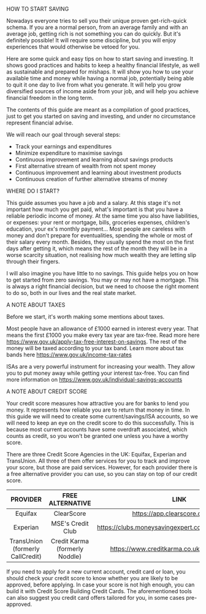 HOW TO START SAVING

Nowadays everyone tries to sell you their unique proven get-rich-quick schema. If you are a normal person, from an average family and with an average job, getting rich is not something you can do quickly. But it's definitely possible! It will require some discipline, but you will enjoy experiences that would otherwise be vetoed for you.

Here are some quick and easy tips on how to start saving and investing. It shows good practices and habits to keep a healthy financial lifestyle, as well as sustainable and prepared for mishaps. It will show you how to use your available time and money while having a normal job, potentially being able to quit it one day to live from what you generate. It will help you grow diversified sources of income aside from your job, and will help you achieve financial freedom in the long term.

The contents of this guide are meant as a compilation of good practices, just to get you started on saving and investing, and under no circumstance represent financial advise.

We will reach our goal through several steps:
- Track your earnings and expenditures
- Minimize expenditure to maximise savings
- Continuous improvement and learning about savings products
- First alternative stream of wealth from not spent money
- Continuous improvement and learning about investment products
- Continuous creation of further alternative streams of money

WHERE DO I START?

This guide assumes you have a job and a salary. At this stage it's not important how much you get paid, what's important is that you have a reliable periodic income of money. At the same time you also have liabilities, or expenses: your rent or mortgage, bills, groceries expenses, children's education, your ex's monthly payment... Most people are careless with money and don't prepare for eventualities, spending the whole or most of their salary every month. Besides, they usually spend the most on the first days after getting it, which means the rest of the month they will be in a worse scarcity situation, not realising how much wealth they are letting slip through their fingers.

I will also imagine you have little to no savings. This guide helps you on how to get started from zero savings. You may or may not have a mortgage. This is always a right financial decision, but we need to choose the right moment to do so, both in our lives and the real state market.

A NOTE ABOUT TAXES

Before we start, it's worth making some mentions about taxes.

Most people have an allowance of £1000 earned in interest every year. That means the first £1000 you make every tax year are tax-free. Read more here https://www.gov.uk/apply-tax-free-interest-on-savings. The rest of the money will be taxed according to your tax band. Learn more about tax bands here https://www.gov.uk/income-tax-rates

ISAs are a very powerful instrument for increasing your wealth. They allow you to put money away while getting your interest tax-free. You can find more information on https://www.gov.uk/individual-savings-accounts

A NOTE ABOUT CREDIT SCORE

Your credit score measures how attractive you are for banks to lend you money. It represents how reliable you are to return that money in time. In this guide we will need to create some current/savings/ISA accounts, so we will need to keep an eye on the credit score to do this successfully. This is because most current accounts have some overdraft associated, which counts as credit, so you won't be granted one unless you have a worthy score.

There are three Credit Score Agencies in the UK: Equifax, Experian and TransUnion. All three of them offer services for you to track and improve your score, but those are paid services. However, for each provider there is a free alternative provider you can use, so you can stay on top of our credit score.


 PROVIDER | FREE ALTERNATIVE | LINK 
 :---: | :---: | :---:
 Equifax | ClearScore | https://app.clearscore.com/login
 Experian | MSE's Credit Club | https://clubs.moneysavingexpert.com/creditclub/register
 TransUnion (formerly CallCredit)    | Credit Karma (formerly Noddle) | https://www.creditkarma.co.uk/account/sign-in

If you need to apply for a new current account, credit card or loan, you should check your credit score to know whether you are likely to be approved, before applying. In case your score is not high enough, you can build it with Credit Score Building Credit Cards. The aforementioned tools can also suggest you credit card offers tailored for you, in some cases pre-approved.